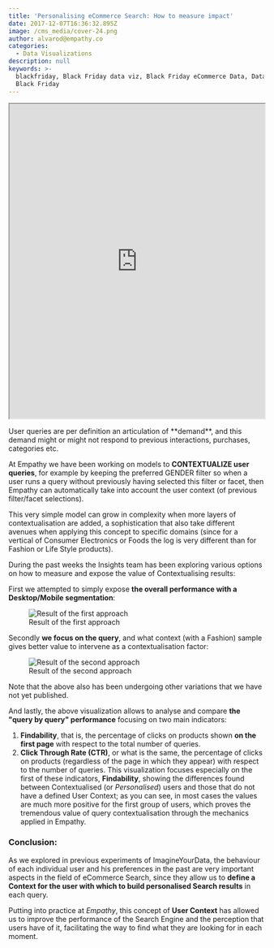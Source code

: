 ```yaml
---
title: 'Personalising eCommerce Search: How to measure impact'
date: 2017-12-07T16:36:32.895Z
image: /cms_media/cover-24.png
author: alvarod@empathy.co
categories:
  - Data Visualizations
description: null
keywords: >-
  blackfriday, Black Friday data viz, Black Friday eCommerce Data, Data Viz of
  Black Friday
---
```

<div class="col-sm-12" align="center">
	<iframe src="https://www.imagineyourdata.com/datavis/iyd-contextualise-queries/" framebimg-order="1" width="100%" height="620px"    max-height="720px" ></iframe>
</div>


User queries are per definition an articulation of \*\*demand\*\*, and this demand might or might not respond to previous interactions, purchases, categories etc.

At Empathy we have been working on models to **CONTEXTUALIZE user queries**, for example by keeping the preferred GENDER filter so when a user runs a query without previously having selected this filter or facet, then Empathy can automatically take into account the user context (of previous filter/facet selections).

This very simple model can grow in complexity when more layers of contextualisation are added, a sophistication that also take different avenues when applying this concept to specific domains (since for a vertical of Consumer Electronics or Foods the log is very different than for Fashion or Life Style products).

During the past weeks the Insights team has been exploring various options on how to measure and expose the value of Contextualising results:

First we attempted to simply expose **the overall performance with a Desktop/Mobile segmentation**:


<figure itemscope itemtype="http://schema.org/ImageObject" class="image-figcaption">
                <img src="/cms_media/cover-19.png" alt="Result of the first approach" class="lightbox"
                />
                  <figcaption itemprop="caption" class="text-centered">
                          Result of the first approach
                        </figcaption>
                </figure>



Secondly **we focus on the query**, and what context (with a Fashion) sample gives better value to intervene as a contextualisation factor:

<figure itemscope itemtype="http://schema.org/ImageObject" class="image-figcaption">
                <img src="/cms_media/cover-18.png" alt="Result of the second approach" class="lightbox"
                />
                  <figcaption itemprop="caption" class="text-centered">
                          Result of the second approach
                        </figcaption>
                </figure>


Note that the above also has been undergoing other variations that we have not yet published.

And lastly, the above visualization allows to analyse and compare **the "query by query" performance** focusing on two main indicators:

1. **Findability**, that is, the percentage of clicks on products shown **on the first page** with respect to the total number of queries.
2. **Click Through Rate (CTR)**, or what is the same, the percentage of clicks on products (regardless of the page in which they appear) with respect to the number of queries. This visualization focuses especially on the first of these indicators, **Findability**, showing the differences found between Contextualised (or *Personalised*) users and those that do not have a defined User Context; as you can see, in most cases the values are much more positive for the first group of users, which proves the tremendous value of query contextualisation through the mechanics applied in Empathy.

### Conclusion:

As we explored in previous experiments of ImagineYourData, the behaviour of each individual user and his preferences in the past are very important aspects in the field of eCommerce Search, since they allow us to **define a Context for the user with which to build personalised Search results** in each query.

Putting into practice at *Empathy*, this concept of **User Context** has allowed us to improve the performance of the Search Engine and the perception that users have of it, facilitating the way to find what they are looking for in each moment.

